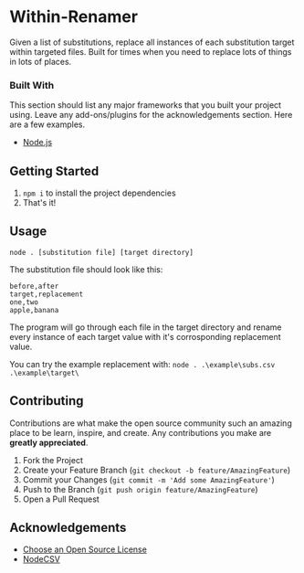 # Within-Renamer

Given a list of substitutions, replace all instances of each substitution target within targeted files. Built for times when you need to replace lots of things in lots of places.

### Built With

This section should list any major frameworks that you built your project using. Leave any add-ons/plugins for the acknowledgements section. Here are a few examples.

- [Node.js](nodejs.org)

## Getting Started

1. `npm i` to install the project dependencies
2. That's it!

<!-- USAGE EXAMPLES -->

## Usage

`node . [substitution file] [target directory]`

The substitution file should look like this:

```csv
before,after
target,replacement
one,two
apple,banana
```

The program will go through each file in the target directory and rename every instance of each target value with it's corrosponding replacement value.

You can try the example replacement with:
`node . .\example\subs.csv .\example\target\`

<!-- CONTRIBUTING -->

## Contributing

Contributions are what make the open source community such an amazing place to be learn, inspire, and create. Any contributions you make are **greatly appreciated**.

1. Fork the Project
2. Create your Feature Branch (`git checkout -b feature/AmazingFeature`)
3. Commit your Changes (`git commit -m 'Add some AmazingFeature'`)
4. Push to the Branch (`git push origin feature/AmazingFeature`)
5. Open a Pull Request

<!-- ACKNOWLEDGEMENTS -->

## Acknowledgements

- [Choose an Open Source License](https://choosealicense.com)
- [NodeCSV](https://github.com/adaltas/node-csv)
